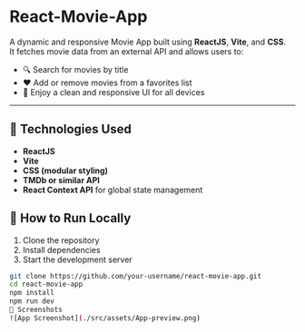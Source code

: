 # React-Movie-App

A dynamic and responsive Movie App built using **ReactJS**, **Vite**, and **CSS**.  
It fetches movie data from an external API and allows users to:

- 🔍 Search for movies by title  
- ❤️ Add or remove movies from a favorites list  
- 📱 Enjoy a clean and responsive UI for all devices

---

## 🔧 Technologies Used

- **ReactJS**  
- **Vite**  
- **CSS (modular styling)**  
- **TMDb or similar API**  
- **React Context API** for global state management

## 🚀 How to Run Locally

1. Clone the repository  
2. Install dependencies  
3. Start the development server

```bash
git clone https://github.com/your-username/react-movie-app.git
cd react-movie-app
npm install
npm run dev
📸 Screenshots
![App Screenshot](./src/assets/App-preview.png)
